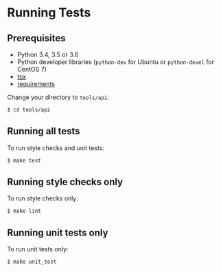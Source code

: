 # Running Tests

## Prerequisites

 - Python 3.4, 3.5 or 3.6
 - Python developer libraries (`python-dev` for Ubuntu or `python-devel` for CentOS 7)
 - [tox](https://tox.readthedocs.io)
 - [requirements](https://github.com/IntelAI/tools/tree/master/api/tests/requirements.txt)

Change your directory to `tools/api`:
```bash
$ cd tools/api
```

## Running all tests

To run style checks and unit tests:
```bash
$ make test
```

## Running style checks only

To run style checks only:
```bash
$ make lint
```

## Running unit tests only

To run unit tests only:
```bash
$ make unit_test
```
